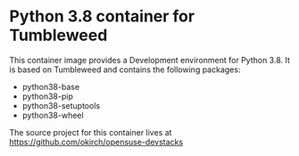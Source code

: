 
# Python 3.8 container for Tumbleweed

This container image provides a Development environment for Python 3.8.
It is based on Tumbleweed and contains the following packages:

- python38-base
- python38-pip
- python38-setuptools
- python38-wheel



The source project for this container lives at
https://github.com/okirch/opensuse-devstacks

